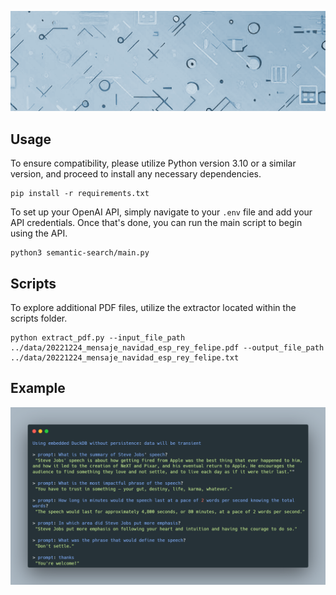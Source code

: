 ![](https://raw.githubusercontent.com/aaronroman/semantic-search/master/images/bing_ai_header.png)

## Usage

To ensure compatibility, please utilize Python version 3.10 or a similar version, and proceed to install any necessary dependencies.
```
pip install -r requirements.txt
```

To set up your OpenAI API, simply navigate to your `.env` file and add your API credentials. Once that's done, you can run the main script to begin using the API.
```
python3 semantic-search/main.py
```

## Scripts
To explore additional PDF files, utilize the extractor located within the scripts folder.

```
python extract_pdf.py --input_file_path ../data/20221224_mensaje_navidad_esp_rey_felipe.pdf --output_file_path ../data/20221224_mensaje_navidad_esp_rey_felipe.txt
```

## Example

![](https://raw.githubusercontent.com/aaronroman/semantic-search/master/images/semantic_search_execution.png)
